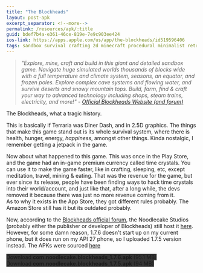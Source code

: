 ```yaml
---
title: "The Blockheads"
layout: post-apk
excerpt_separator: <!--more-->
permalink: /resources/apk/:title
guid: bdef7b4a-e361-46ce-819e-7e9c903ee424
ios-link: https://apps.apple.com/us/app/the-blockheads/id519596406
tags: sandbox survival crafting 2d minecraft procedural minimalist retro 
---
```


> _"Explore, mine, craft and build in this giant and detailed sandbox game. Navigate huge simulated worlds thousands of blocks wide with a full temperature and climate system, seasons, an equator, and frozen poles. Explore complex cave systems and flowing water, and survive deserts and snowy mountain tops. Build, farm, find & craft your way to advanced technology including shops, steam trains, electricity, and more!" - <a href="https://theblockheads.net/" target="_blank">Official Blockheads Website (and forum)</a>_

The Blockheads, what a tragic history.

This is basically if Terraria was Diner Dash, and in 2.5D graphics. The things that make this game stand out is its whole survival system, where there is health, hunger, energy, _happiness_, amongst other things. Kinda nostalgic, I remember getting a jetpack in the game.<!--more-->

Now about what happened to this game. This was once in the Play Store, and the game had an in-game premium currency called time crystals. You can use it to make the game faster, like in crafting, sleeping, etc, except meditation, travel, mining & eating. That was the revenue for the game, but ever since its release, people have been finding ways to hack time crystals into their world/account, and just like that, after a long while, the devs removed it because there was just no more revenue coming from it. <br>As to why it exists in the App Store, they got different rules probably. The Amazon Store still has it but its outdated probably.

Now, according to the [Blockheads official forum](https://theblockheads.net/2018/03/15/1.7-out-now.html), the Noodlecake Studios (probably either the publisher or developer of Blockheads) still host it [here](https://noodlecake.com/wp-content/uploads/2021/02/theblockheads1.7.6.apk). However, for some damn reason, 1.7.6 doesn't start up on my current phone, but it does run on my API 27 phone, so I uploaded 1.7.5 version instead. The APKs were sourced <a href="https://the-blockheads.en.uptodown.com/android" target="_blank">here</a>

<div class="text-center">
    <a class="btn btn-dark btn-block w-100" onclick='apk("com.noodlecake.blockheads_1.7.6.apk")' style="text-decoration: none; background-color: #333;"> Download <b>com.noodlecake.blockheads_1.7.6.apk</b> (95.1 MB)</a><br>
    <a class="btn btn-dark btn-block w-100" onclick='apk("com.noodlecake.blockheads_1.7.5.apk")' style="text-decoration: none; background-color: #333;"> Download <b>com.noodlecake.blockheads_1.7.5.apk</b> (94 MB)</a>
</div>
